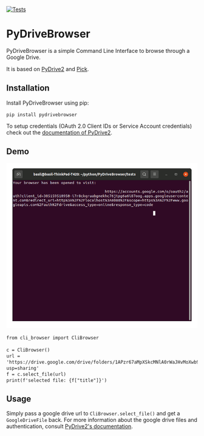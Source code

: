 [![Tests](https://github.com/basil-huber/PyDriveBrowser/actions/workflows/tests.yml/badge.svg)](https://github.com/basil-huber/PyDriveBrowser/actions/workflows/tests.yml)

PyDriveBrowser
==============
PyDriveBrowser is a simple Command Line Interface to browse through a Google Drive.

It is based on [PyDrive2](https://github.com/iterative/PyDrive2) and [Pick](https://github.com/wong2/pick).

Installation
------------
Install PyDriveBrowser using pip:
```
pip install pydrivebrowser
```

To setup credentials (OAuth 2.0 Client IDs or Service Account credentials) check out the [documentation of PyDrive2](https://docs.iterative.ai/PyDrive2/quickstart/#authentication).

Demo
----
![demo gif](docs/images/demo.gif)
```
from cli_browser import CliBrowser

c = CliBrowser()
url = 'https://drive.google.com/drive/folders/1APzr67aMpXSkcMNlA0rWaJHvMoXwb9o8?usp=sharing'
f = c.select_file(url)
print(f'selected file: {f["title"]}')
```

Usage
-----
Simply pass a google drive url to `CliBrowser.select_file()` and get a `GoogleDriveFile` back.
For more information about the google drive files and authentication, consult [PyDrive2's documentation](https://docs.iterative.ai/PyDrive2/).
